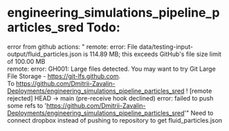 # engineering_simulations_pipeline_particles_sred Todo:
error from github actions: " remote: error: File data/testing-input-output/fluid_particles.json is 114.89 MB; this exceeds GitHub's file size limit of 100.00 MB        
remote: error: GH001: Large files detected. You may want to try Git Large File Storage - https://git-lfs.github.com.        
To https://github.com/Dmitrii-Zavalin-Deployments/engineering_simulations_pipeline_particles_sred
 ! [remote rejected] HEAD -> main (pre-receive hook declined)
error: failed to push some refs to 'https://github.com/Dmitrii-Zavalin-Deployments/engineering_simulations_pipeline_particles_sred'"
Need to connect dropbox instead of pushing to repository to get fluid_particles.json
